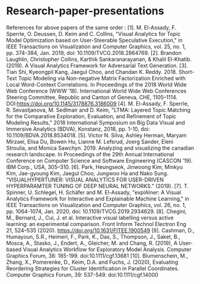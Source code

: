 # Research-paper-presentations

References for above papers of the same order :
[1]. M. El-Assady, F. Sperrle, O. Deussen, D. Keim and C. Collins, "Visual Analytics for Topic Model Optimization based on User-Steerable Speculative Execution," in IEEE Transactions on Visualization and Computer Graphics, vol. 25, no. 1, pp. 374-384, Jan. 2019, doi: 10.1109/TVCG.2018.2864769.
[2]. Brandon Laughlin, Christopher Collins, Karthik Sankaranarayanan, & Khalil El-Khatib. (2019). A Visual Analytics Framework for Adversarial Text Generation.
[3]. Tian Shi, Kyeongpil Kang, Jaegul Choo, and Chandan K. Reddy. 2018. Short-Text Topic Modeling via Non-negative Matrix Factorization Enriched with Local Word-Context Correlations. In Proceedings of the 2018 World Wide Web Conference (WWW ’18). International World Wide Web Conferences Steering Committee, Republic and Canton of Geneva, CHE, 1105–1114. DOI:https://doi.org/10.1145/3178876.3186009
[4]. M. El-Assady, F. Sperrle, R. Sevastjanova, M. Sedlmair and D. Keim, "LTMA: Layered Topic Matching for the Comparative Exploration, Evaluation, and Refinement of Topic Modeling Results," 2018 International Symposium on Big Data Visual and Immersive Analytics (BDVA), Konstanz, 2018, pp. 1-10, doi: 10.1109/BDVA.2018.8534018.
[5]. Victor N. Silva, Ashley Herman, Maryam Mirzaei, Elisa Du, Bowen Hu, Lianne M. Lefsrud, Joerg Sander, Eleni Stroulia, and Monica Sawchyn. 2019. Analyzing and visualizing the canadian research landscape. In Proceedings of the 29th Annual International Conference on Computer Science and Software Engineering (CASCON ’19). IBM Corp., USA, 305–310.
[6]. Park, Heungseok, Jinwoong Kim, Minkyu Kim, Jae-gyoung Kim, Jaegul Choo, Jungwoo Ha and Nako Sung. “VISUALHYPERTUNER: VISUAL ANALYTICS FOR USER-DRIVEN HYPERPARAMTER TUNING OF DEEP NEURAL NETWORKS.” (2019).
[7]. T. Spinner, U. Schlegel, H. Schäfer and M. El-Assady, "explAIner: A Visual Analytics Framework for Interactive and Explainable Machine Learning," in IEEE Transactions on Visualization and Computer Graphics, vol. 26, no. 1, pp. 1064-1074, Jan. 2020, doi: 10.1109/TVCG.2019.2934629.
[8]. Chegini, M., Bernard, J., Cui, J. et al. Interactive visual labelling versus active learning: an experimental comparison. Front Inform Technol Electron Eng 21, 524–535 (2020). https://doi.org/10.1631/FITEE.1900549
[9]. Cashman, D., Humayoun, S.R., Heimerl, F., Park, K., Das, S., Thompson, J., Saket, B., Mosca, A., Stasko, J., Endert, A., Gleicher, M. and Chang, R. (2019), A User‐based Visual Analytics Workflow for Exploratory Model Analysis. Computer Graphics Forum, 38: 185-199. doi:10.1111/cgf.13681
[10]. Blumenschein, M., Zhang, X., Pomerenke, D., Keim, D.A. and Fuchs, J. (2020), Evaluating Reordering Strategies for Cluster Identification in Parallel Coordinates. Computer Graphics Forum, 39: 537-549. doi:10.1111/cgf.14000
